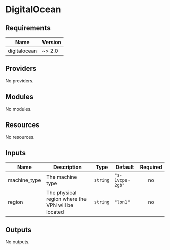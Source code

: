 # DigitalOcean

<!-- BEGIN_TF_DOCS -->
## Requirements

| Name | Version |
|------|---------|
| digitalocean | ~> 2.0 |

## Providers

No providers.

## Modules

No modules.

## Resources

No resources.

## Inputs

| Name | Description | Type | Default | Required |
|------|-------------|------|---------|:--------:|
| machine\_type | The machine type | `string` | `"s-1vcpu-2gb"` | no |
| region | The physical region where the VPN will be located | `string` | `"lon1"` | no |

## Outputs

No outputs.
<!-- END_TF_DOCS -->
